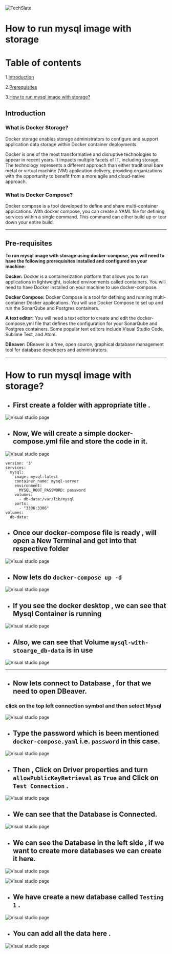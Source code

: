 ![TechSlate](../../../global/images/ts.png)

# **How to run mysql image with storage**

# Table of contents
1.[Introduction](#introduction)

2.[Prerequisites](#pre-requisites)

3.[How to run mysql image with storage?](#how-to-run-mysql-image-with-storage-1)

## **Introduction**

### **What is Docker Storage?**

Docker storage enables storage administrators to configure and support application data storage within Docker container deployments.

Docker is one of the most transformative and disruptive technologies to appear in recent years. It impacts multiple facets of IT, including storage. The technology represents a different approach than either traditional bare metal or virtual machine (VM) application delivery, providing organizations with the opportunity to benefit from a more agile and cloud-native approach.


### **What is Docker Compose?** 

Docker compose is a tool developed to define and share multi-container applications. With docker compose, you can create a YAML file for defining services within a single command. This command can either build up or tear down your entire build. 
***

## **Pre-requisites**

**To run mysql image with storage using docker-compose, you will need to have the following prerequisites installed and configured on your machine:**

**Docker:** Docker is a containerization platform that allows you to run applications in lightweight, isolated environments called containers. You will need to have Docker installed on your machine to use docker-compose.

**Docker Compose:** Docker Compose is a tool for defining and running multi-container Docker applications. You will use Docker Compose to set up and run the SonarQube and Postgres containers.

**A text editor:** You will need a text editor to create and edit the docker-compose.yml file that defines the configuration for your SonarQube and Postgres containers. Some popular text editors include Visual Studio Code, Sublime Text, and Atom.

**DBeaver:** DBeaver is a free, open source, graphical database management tool for database developers and administrators.
***

# **How to run mysql image with storage?**

- ## First create a folder with appropriate title .

![Visual studio page](images/folder.png)

- ## Now, We will create a simple **docker-compose.yml** file and store the code in it.

![Visual studio page](images/compose.png)

```
version: '3'
services:
  mysql:
    image: mysql:latest
    container_name: mysql-server
    environment:
      MYSQL_ROOT_PASSWORD: password
    volumes:
      - db-data:/var/lib/mysql
    ports:
      - "3306:3306"
volumes:
  db-data:

```

- ## Once our docker-compose file is ready , will open a New Terminal and get into that respective folder

![Visual studio page](images/path.png)

- ## Now lets do ```docker-compose up -d```

![Visual studio page](images/composeup.png)


- ## If you see the docker desktop , we can see that Mysql Container is running

![Visual studio page](images/container.png)

- ## Also, we can see that Volume ```mysql-with-stoarge_db-data``` is in use

![Visual studio page](images/volume.png)

***

- ## Now lets connect to Database , for that we need to open DBeaver.

### **click on the top left connection symbol and then select Mysql**

![Visual studio page](images/DBeaver.png)

- ## Type the password which is been mentioned ```docker-compose.yaml``` i.e. ```password``` in this case.

![Visual studio page](images/connect.png)


- ## Then , Click on Driver properties and turn ```allowPublicKeyRetrieval``` as ```True``` and Click on ```Test Connection``` .

![Visual studio page](images/true.png)

- ## We can see that the Database is Connected.

![Visual studio page](images/test.png)

- ## We can see the Database in the left side , if we want to create more databases we can create it here.

![Visual studio page](images/database.png)

![Visual studio page](images/create.png)

- ## We have create a new database called ```Testing 1``` .

![Visual studio page](images/testing.png)

- ## You can add all the data here .

![Visual studio page](images/NEW.png)

